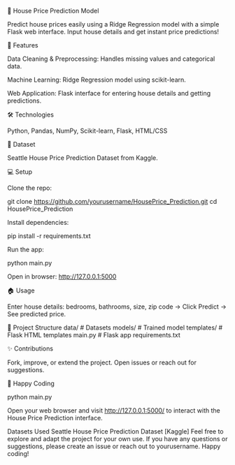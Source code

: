 
🏡 House Price Prediction Model

Predict house prices easily using a Ridge Regression model with a simple Flask web interface. Input house details and get instant price predictions!

🚀 Features

Data Cleaning & Preprocessing: Handles missing values and categorical data.

Machine Learning: Ridge Regression model using scikit-learn.

Web Application: Flask interface for entering house details and getting predictions.

🛠️ Technologies

Python, Pandas, NumPy, Scikit-learn, Flask, HTML/CSS

📂 Dataset

Seattle House Price Prediction Dataset from Kaggle.

💻 Setup

Clone the repo:

git clone https://github.com/yourusername/HousePrice_Prediction.git
cd HousePrice_Prediction


Install dependencies:

pip install -r requirements.txt


Run the app:

python main.py


Open in browser: http://127.0.0.1:5000

🏠 Usage

Enter house details: bedrooms, bathrooms, size, zip code → Click Predict → See predicted price.

📂 Project Structure
data/       # Datasets
models/     # Trained model
templates/  # Flask HTML templates
main.py     # Flask app
requirements.txt

✨ Contributions

Fork, improve, or extend the project. Open issues or reach out for suggestions.

🎉 Happy Coding

python main.py

Open your web browser and visit http://127.0.0.1:5000/ to interact with the House Price Prediction interface.

Datasets Used
Seattle House Price Prediction Dataset [Kaggle]
Feel free to explore and adapt the project for your own use. If you have any questions or suggestions, please create an issue or reach out to yourusername. Happy coding!
